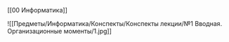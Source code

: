 [[00 Информатика]]

![[Предметы/Информатика/Конспекты/Конспекты лекции/№1 Вводная. Организационные моменты/1.jpg]]